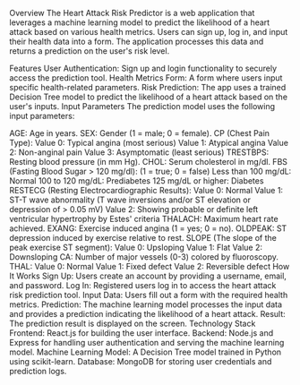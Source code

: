 Overview
The Heart Attack Risk Predictor is a web application that leverages a machine learning model to predict the likelihood of a heart attack based on various health metrics. Users can sign up, log in, and input their health data into a form. The application processes this data and returns a prediction on the user's risk level.

Features
User Authentication: Sign up and login functionality to securely access the prediction tool.
Health Metrics Form: A form where users input specific health-related parameters.
Risk Prediction: The app uses a trained Decision Tree model to predict the likelihood of a heart attack based on the user's inputs.
Input Parameters
The prediction model uses the following input parameters:

AGE: Age in years.
SEX: Gender (1 = male; 0 = female).
CP (Chest Pain Type):
Value 0: Typical angina (most serious)
Value 1: Atypical angina
Value 2: Non-anginal pain
Value 3: Asymptomatic (least serious)
TRESTBPS: Resting blood pressure (in mm Hg).
CHOL: Serum cholesterol in mg/dl.
FBS (Fasting Blood Sugar > 120 mg/dl): (1 = true; 0 = false)
Less than 100 mg/dL: Normal
100 to 120 mg/dL: Prediabetes
125 mg/dL or higher: Diabetes
RESTECG (Resting Electrocardiographic Results):
Value 0: Normal
Value 1: ST-T wave abnormality (T wave inversions and/or ST elevation or depression of > 0.05 mV)
Value 2: Showing probable or definite left ventricular hypertrophy by Estes' criteria
THALACH: Maximum heart rate achieved.
EXANG: Exercise induced angina (1 = yes; 0 = no).
OLDPEAK: ST depression induced by exercise relative to rest.
SLOPE (The slope of the peak exercise ST segment):
Value 0: Upsloping
Value 1: Flat
Value 2: Downsloping
CA: Number of major vessels (0-3) colored by fluoroscopy.
THAL:
Value 0: Normal
Value 1: Fixed defect
Value 2: Reversible defect
How It Works
Sign Up: Users create an account by providing a username, email, and password.
Log In: Registered users log in to access the heart attack risk prediction tool.
Input Data: Users fill out a form with the required health metrics.
Prediction: The machine learning model processes the input data and provides a prediction indicating the likelihood of a heart attack.
Result: The prediction result is displayed on the screen.
Technology Stack
Frontend: React.js for building the user interface.
Backend: Node.js and Express for handling user authentication and serving the machine learning model.
Machine Learning Model: A Decision Tree model trained in Python using scikit-learn.
Database: MongoDB for storing user credentials and prediction logs.
